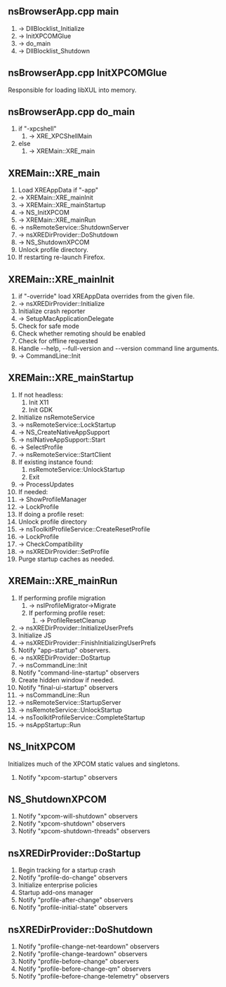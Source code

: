 ## nsBrowserApp.cpp main

1. -> DllBlocklist_Initialize
2. -> InitXPCOMGlue
3. -> do_main
4. -> DllBlocklist_Shutdown

## nsBrowserApp.cpp InitXPCOMGlue

Responsible for loading libXUL into memory.

## nsBrowserApp.cpp do_main

1. if "-xpcshell"
   1. -> XRE_XPCShellMain
2. else
   1. -> XREMain::XRE_main

## XREMain::XRE_main

1. Load XREAppData if "-app"
2. -> XREMain::XRE_mainInit
3. -> XREMain::XRE_mainStartup
4. -> NS_InitXPCOM
5. -> XREMain::XRE_mainRun
6. -> nsRemoteService::ShutdownServer
7. -> nsXREDirProvider::DoShutdown
8. -> NS_ShutdownXPCOM
9. Unlock profile directory.
10. If restarting re-launch Firefox.

## XREMain::XRE_mainInit

1. if "-override" load XREAppData overrides from the given file.
2. -> nsXREDirProvider::Initialize
3. Initialize crash reporter
4. -> SetupMacApplicationDelegate
5. Check for safe mode
6. Check whether remoting should be enabled
7. Check for offline requested
8. Handle --help, --full-version and --version command line arguments.
9. -> CommandLine::Init

## XREMain::XRE_mainStartup

1. If not headless:
   1. Init X11
   2. Init GDK
2. Initialize nsRemoteService
3. -> nsRemoteService::LockStartup
4. -> NS_CreateNativeAppSupport
5. -> nsINativeAppSupport::Start
6. -> SelectProfile
7. -> nsRemoteService::StartClient
8. If existing instance found:
   1. nsRemoteService::UnlockStartup
   2. Exit
9. -> ProcessUpdates
10. If needed:
   1. -> ShowProfileManager
11. -> LockProfile
12. If doing a profile reset:
   1. Unlock profile directory
   2. -> nsToolkitProfileService::CreateResetProfile
   3. -> LockProfile
13. -> CheckCompatibility
14. -> nsXREDirProvider::SetProfile
14. Purge startup caches as needed.

## XREMain::XRE_mainRun

1. If performing profile migration
   1. -> nsIProfileMigrator->Migrate
   2. If performing profile reset:
      1. ->  ProfileResetCleanup
2. -> nsXREDirProvider::InitializeUserPrefs
3. Initialize JS
4. -> nsXREDirProvider::FinishInitializingUserPrefs
5. Notify "app-startup" observers.
6. -> nsXREDirProvider::DoStartup
7. -> nsCommandLine::Init
8. Notify "command-line-startup" observers
9. Create hidden window if needed.
10. Notify "final-ui-startup" observers
11. -> nsCommandLine::Run
12. -> nsRemoteService::StartupServer
13. -> nsRemoteService::UnlockStartup
14. -> nsToolkitProfileService::CompleteStartup
15. -> nsAppStartup::Run

## NS_InitXPCOM

Initializes much of the XPCOM static values and singletons.

1. Notify "xpcom-startup" observers

## NS_ShutdownXPCOM

1. Notify "xpcom-will-shutdown" observers
2. Notify "xpcom-shutdown" observers
3. Notify "xpcom-shutdown-threads" observers

## nsXREDirProvider::DoStartup

1. Begin tracking for a startup crash
2. Notify "profile-do-change" observers
3. Initialize enterprise policies
4. Startup add-ons manager
5. Notify "profile-after-change" observers
6. Notify "profile-initial-state" observers

## nsXREDirProvider::DoShutdown

1. Notify "profile-change-net-teardown" observers
2. Notify "profile-change-teardown" observers
3. Notify "profile-before-change" observers
4. Notify "profile-before-change-qm" observers
5. Notify "profile-before-change-telemetry" observers
